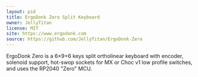 ```yaml
---
layout: pid
title: ErgoDonk Zero Split Keyboard
owner: JellyTitan
license: MIT
site: https://www.ergodonk.com
source: https://github.com/JellyTitan/ErgoDonk-Zero
---
```


ErgoDonk Zero is a 6×9+6 keys split ortholinear keyboard with encoder, solenoid support, hot-swop sockets for MX or Choc v1 low profile switches, and uses the RP2040 "Zero" MCU.
